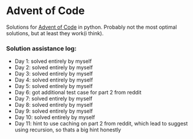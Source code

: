 # Advent of Code

Solutions for [Advent of Code](https://adventofcode.com/) in python.
Probably not the most optimal solutions, but at least they work(i think).

### Solution assistance log:
- Day 1: solved entirely by myself
- Day 2: solved entirely by myself
- Day 3: solved entirely by myself
- Day 4: solved entirely by myself
- Day 5: solved entirely by myself
- Day 6: got additional test case for part 2 from reddit
- Day 7: solved entirely by myself
- Day 8: solved entirely by myself
- Day 9: solved entirely by myself
- Day 10: solved entirely by myself
- Day 11: hint to use caching on part 2 from reddit, which lead to suggest using recursion, so thats a big hint honestly
